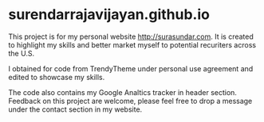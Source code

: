 # surendarrajavijayan.github.io

This project is for my personal website http://surasundar.com. It is created to highlight my skills and better market myself to potential recuriters across the U.S.

I obtained for code from TrendyTheme under personal use agreement and edited to showcase my skills. 

The code also contains my Google Analtics tracker in header section. Feedback on this project are welcome, please feel free to drop a message under the contact section in my website.
